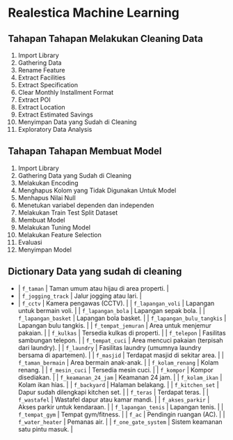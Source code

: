 # Realestica Machine Learning

## Tahapan Tahapan Melakukan Cleaning Data
1. Import Library
2. Gathering Data
3. Rename Feature
4. Extract Facilities
5. Extract Specification
6. Clear Monthly Installment Format
7. Extract POI
8. Extract Location
9. Extract Estimated Savings
10. Menyimpan Data yang Sudah di Cleaning
11. Exploratory Data Analysis

## Tahapan Tahapan Membuat Model
1. Import Library
2. Gathering Data yang Sudah di Cleaning
3. Melakukan Encoding
4. Menghapus Kolom yang Tidak Digunakan Untuk Model
5. Menhapus Nilai Null
6. Menetukan variabel dependen dan independen
7. Melakukan Train Test Split Dataset
8. Membuat Model
9. Melakukan Tuning Model
10. Melakukan Feature Selection
11. Evaluasi
12. Menyimpan Model

## Dictionary Data yang sudah di cleaning
- | `f_taman`                 | Taman umum atau hijau di area properti.                   |
- | `f_jogging_track`         | Jalur jogging atau lari.                                  |
- | `f_cctv`                  | Kamera pengawas (CCTV).                                   |
| `f_lapangan_voli`         | Lapangan untuk bermain voli.                              |
| `f_lapangan_bola`         | Lapangan sepak bola.                                      |
| `f_lapangan_basket`       | Lapangan bola basket.                                     |
| `f_lapangan_bulu_tangkis` | Lapangan bulu tangkis.                                    |
| `f_tempat_jemuran`        | Area untuk menjemur pakaian.                              |
| `f_kulkas`                | Tersedia kulkas di properti.                              |
| `f_telepon`               | Fasilitas sambungan telepon.                              |
| `f_tempat_cuci`           | Area mencuci pakaian (terpisah dari laundry).             |
| `f_laundry`               | Fasilitas laundry (umumnya laundry bersama di apartemen). |
| `f_masjid`                | Terdapat masjid di sekitar area.                          |
| `f_taman_bermain`         | Area bermain anak-anak.                                   |
| `f_kolam_renang`          | Kolam renang.                                             |
| `f_mesin_cuci`            | Tersedia mesin cuci.                                      |
| `f_kompor`                | Kompor disediakan.                                        |
| `f_keamanan_24_jam`       | Keamanan 24 jam.                                          |
| `f_kolam_ikan`            | Kolam ikan hias.                                          |
| `f_backyard`              | Halaman belakang.                                         |
| `f_kitchen_set`           | Dapur sudah dilengkapi kitchen set.                       |
| `f_teras`                 | Terdapat teras.                                           |
| `f_wastafel`              | Wastafel dapur atau kamar mandi.                          |
| `f_akses_parkir`          | Akses parkir untuk kendaraan.                             |
| `f_lapangan_tenis`        | Lapangan tenis.                                           |
| `f_tempat_gym`            | Tempat gym/fitness.                                       |
| `f_ac`                    | Pendingin ruangan (AC).                                   |
| `f_water_heater`          | Pemanas air.                                              |
| `f_one_gate_system`       | Sistem keamanan satu pintu masuk.                         |


